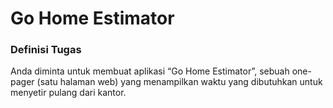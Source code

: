 # Go Home Estimator

### Definisi Tugas
Anda diminta untuk membuat aplikasi “Go Home Estimator”, sebuah one-pager (satu halaman web) yang menampilkan waktu yang dibutuhkan untuk menyetir pulang dari kantor.
